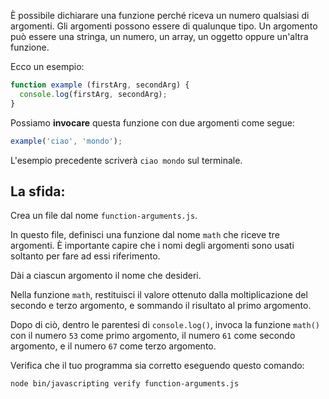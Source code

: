 È possibile dichiarare una funzione perché riceva un numero qualsiasi di argomenti. Gli argomenti possono essere di qualunque tipo. Un argomento può essere una stringa, un numero, un array, un oggetto oppure un'altra funzione.

Ecco un esempio:

```js
function example (firstArg, secondArg) {
  console.log(firstArg, secondArg);
}
```

Possiamo **invocare** questa funzione con due argomenti come segue:

```js
example('ciao', 'mondo');
```

L'esempio precedente scriverà `ciao mondo` sul terminale.

## La sfida:

Crea un file dal nome `function-arguments.js`.

In questo file, definisci una funzione dal nome `math` che riceve tre argomenti. È importante capire che i nomi degli argomenti sono usati soltanto per fare ad essi riferimento.

Dài a ciascun argomento il nome che desideri.

Nella funzione `math`, restituisci il valore ottenuto dalla moltiplicazione del secondo e terzo argomento, e sommando il risultato al primo argomento.

Dopo di ciò, dentro le parentesi di `console.log()`, invoca la funzione `math()` con il numero `53` come primo argomento, il numero `61` come secondo argomento, e il numero `67` come terzo argomento.

Verifica che il tuo programma sia corretto eseguendo questo comando:

```bash
node bin/javascripting verify function-arguments.js
```
